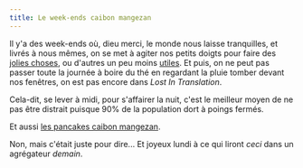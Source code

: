 ```yaml
---
title: Le week-ends caibon mangezan
---
```


Il y'a des week-ends où, dieu merci, le monde nous laisse tranquilles, et
livrés à nous mêmes, on se met à agiter nos petits doigts pour faire des
[jolies choses](http://azi.tfekoi.org/90), ou d'autres un peu moins
[utiles](http://mangezan.com). Et puis, on ne peut pas passer toute la journée
à boire du thé en regardant la pluie tomber devant nos fenêtres, on est pas
encore dans _Lost In Translation_.

Cela-dit, se lever à midi, pour s'affairer la nuit, c'est le meilleur moyen de
ne pas être distrait puisque 90% de la population dort à poings fermés.

Et aussi [les pancakes caibon
mangezan](http://les.pancakes.caibon.mangezan.com/).

Non, mais c'était juste pour dire... Et joyeux lundi à ce qui liront _ceci_
dans un agrégateur _demain_.


